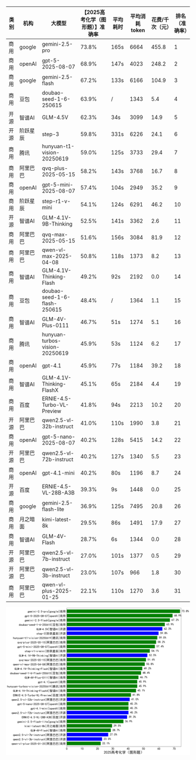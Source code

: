 
|类别|机构|大模型|【2025高考化学（图形题）】准确率|平均耗时|平均消耗token|花费/千次（元）|排名（准确率）|
|---|---|-----|-------------------|-------|-----------|-----------|-----------|
|商用|google|gemini-2.5-pro|73.8%|165s|6664|455.8|1|
|商用|openAI|gpt-5-2025-08-07|68.9%|147s|4023|248.2|2|
|商用|google|gemini-2.5-flash|67.2%|133s|6166|104.9|3|
|商用|豆包|doubao-seed-1-6-250615|63.9%|/|1343|5.4|4|
|开源|智谱AI|GLM-4.5V|62.3%|34s|3099|14.9|5|
|开源|阶跃星辰|step-3|59.8%|331s|6226|24.1|6|
|商用|腾讯|hunyuan-t1-vision-20250619|59.0%|125s|3733|29.4|7|
|商用|阿里巴巴|qvq-plus-2025-05-15|58.2%|143s|3768|16.7|8|
|商用|openAI|gpt-5-mini-2025-08-07|57.4%|104s|2949|35.2|9|
|商用|阶跃星辰|step-r1-v-mini|54.1%|124s|6291|46.2|10|
|开源|智谱AI|GLM-4.1V-9B-Thinking|52.5%|141s|3362|2.6|11|
|商用|阿里巴巴|qvq-max-2025-05-15|51.6%|156s|3084|81.9|12|
|商用|阿里巴巴|qwen-vl-max-2025-04-08|50.8%|118s|1373|8.2|13|
|商用|智谱AI|GLM-4.1V-Thinking-Flash|49.2%|92s|2192|0.0|14|
|商用|豆包|doubao-seed-1-6-flash-250615|48.4%|/|1364|1.1|15|
|商用|智谱AI|GLM-4V-Plus-0111|46.7%|51s|1274|5.1|16|
|商用|腾讯|hunyuan-turbos-vision-20250619|45.9%|53s|1124|6.2|17|
|商用|openAI|gpt-4.1|45.9%|77s|1184|39.2|18|
|商用|智谱AI|GLM-4.1V-Thinking-FlashX|45.1%|65s|2184|4.4|19|
|商用|百度|ERNIE-4.5-Turbo-VL-Preview|41.8%|94s|2213|10.2|20|
|开源|阿里巴巴|qwen2.5-vl-32b-instruct|41.0%|110s|1990|3.8|21|
|商用|openAI|gpt-5-nano-2025-08-07|40.2%|128s|5415|14.2|22|
|开源|阿里巴巴|qwen2.5-vl-72b-instruct|40.2%|127s|1340|5.5|23|
|商用|openAI|gpt-4.1-mini|40.2%|80s|1196|8.7|24|
|开源|百度|ERNIE-4.5-VL-28B-A3B|39.3%|9s|1448|0.0|25|
|商用|google|gemini-2.5-flash-lite|36.9%|125s|7495|20.8|26|
|商用|月之暗面|kimi-latest-8k|29.5%|86s|1491|17.9|27|
|商用|智谱AI|GLM-4V-Flash|28.7%|6s|1344|0.0|28|
|开源|阿里巴巴|qwen2.5-vl-7b-instruct|27.0%|101s|1377|0.5|29|
|开源|阿里巴巴|qwen2.5-vl-3b-instruct|23.0%|107s|966|1.8|30|
|商用|阿里巴巴|qwen-vl-plus-2025-01-25|22.1%|110s|1270|3.6|31|


![lin](../pic/2025高考化学（图形题）.png)